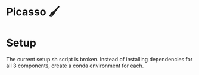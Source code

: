 # Picasso 🖌️

# Setup

The current setup.sh script is broken. Instead of installing dependencies for all 3 components, create a conda environment for each. 
